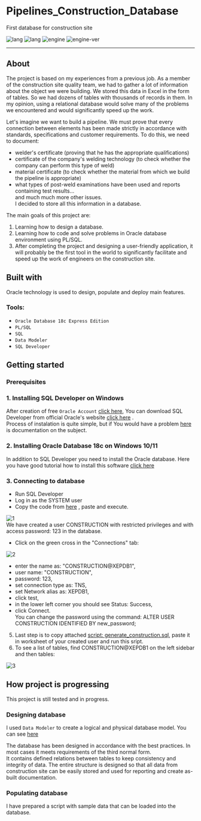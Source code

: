 # Pipelines_Construction_Database
First database for construction site

![lang](https://img.shields.io/static/v1?label=lang&message=PL/SQL&color=blue)
![lang](https://img.shields.io/static/v1?label=lang&message=SQL&color=yellow)
![engine](https://img.shields.io/static/v1?label=engine&message=Oracle&color=green)
![engine-ver](https://img.shields.io/static/v1?label=version&message=18c&color=green)

---

## About
The project is based on my experiences from a previous job. As a member of the construction site quality team, we had to gather a lot of information about the object we were building. We stored this data in Excel in the form of tables. So we had dozens of tables with thousands of records in them. In my opinion, using a relational database would solve many of the problems we encountered and would significantly speed up the work.

Let's imagine we want to build a pipeline. We must prove that every connection between elements has been made strictly in accordance with standards, specifications and customer requirements. To do this, we need to document:
- welder's certificate (proving that he has the appropriate qualifications)
- certificate of the company's welding technology (to check whether the company can perform this type of weld)
- material certificate (to check whether the material from which we build the pipeline is appropriate)
- what types of post-weld examinations have been used and reports containing test results...  
and much much more other issues.  
I decided to store all this information in a database.  

The main goals of this project are:

1. Learning how to design a database.
2. Learning how to code and solve problems in Oracle database environment using PL/SQL.
3. After completing the project and designing a user-friendly application, it will probably be the first tool in the world to significantly facilitate and speed up the work of engineers on the construction site.  

## Built with
    
Oracle technology is used to design, populate and deploy main features.
    
### Tools:

* `Oracle Database 18c Express Edition`
* `PL/SQL`
* `SQL`
* `Data Modeler`
* `SQL Developer`  

## Getting started

### Prerequisites  

### 1. Installing SQL Developer on Windows

After creation of free `Oracle Account` [click here](https://profile.oracle.com/myprofile/account/create-account.jspx), You can download SQL Developer from official Oracle's website [click here](https://www.oracle.com/database/sqldeveloper/technologies/download/) .  
Process of instalation is quite simple, but if You would have a problem [here](https://docs.oracle.com/en/database/oracle/sql-developer/22.2/rptug/sql-developer-concepts-usage.html#GUID-156BEBA3-2F9B-4CE0-8E91-728581FF46AB) is documentation on the subject.   

### 2. Installing Oracle Database 18c on Windows 10/11  
In addition to SQL Developer you need to install the Oracle database. Here you have good tutorial how to install this software [click here](https://www.youtube.com/watch?v=oFKzUUOVX-I)  

### 3. Connecting to database  
 
- Run SQL Developer
- Log in as the SYSTEM user
- Copy the code from [here](https://github.com/marcinpopielec/Pipelines_Construction_Database/blob/main/Generate%20Pipelines_Construction_Database/creating%20user%20'CONSTRUCTION'.sql) , paste and execute.  
  
![1](https://user-images.githubusercontent.com/44368998/228774309-0032ea76-f739-4c70-a7f9-3cea653f4ac7.png)  
We have created a user CONSTRUCTION with restricted privileges and with access password: 123 in the database.  
 
 - Click on the green cross in the "Connections" tab:  
 
 ![2](https://user-images.githubusercontent.com/44368998/228776242-49e0494b-0867-409b-bdec-5a783454084f.png)
 - enter the name as: "CONSTRUCTION@XEPDB1",
 - user name: "CONSTRUCTION",
 - password: 123,
 - set connection type as: TNS,
 - set Network alias as: XEPDB1,
 - click test,
 - in the lower left corner you should see Status: Success,
 - click Connect.  
 You can change the password using the command: ALTER USER CONSTRUCTION IDENTIFIED BY new_password;  
 
5. Last step is to copy attached [script: generate_construction.sql](https://github.com/marcinpopielec/Pipelines_Construction_Database/blob/main/Generate%20Pipelines_Construction_Database/generate_construction.sql.sql), paste it in worksheet of your created user and run this sript.
6. To see a list of tables, find CONSTRUCTION@XEPDB1 on the left sidebar and then tables: 

![3](https://user-images.githubusercontent.com/44368998/228776865-bf3ca7be-3c56-4591-bd9b-cdb6e9e69dcb.jpg) 
## How project is progressing

This project is still tested and in progress.
### Designing database   
I used `Data Modeler` to create a logical and physical database model. You can see [here](https://raw.githubusercontent.com/marcinpopielec/Pipelines_Construction_Database/main/Model%20of%20Pipelines_Construction_Database.png?token=GHSAT0AAAAAACARVDLVT6ICR3I3375ESVLOZBFKGFA)  

The database has been designed in accordance with the best practices. In most cases it meets requirements of the third normal form.  
It contains  defined relations between tables to keep consistency and integrity of data. The entire structure is designed so that all data from construction site can be easily stored and used for reporting and create as-built documentation.  
### Populating database
I have prepared a script with sample data that can be loaded into the database. 

 
 






